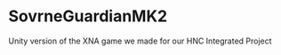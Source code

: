 SovrneGuardianMK2
=================

Unity version of the XNA game we made for our HNC Integrated Project
